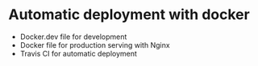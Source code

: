 # Automatic deployment with docker

- Docker.dev file for development
- Docker file for production serving with Nginx
- Travis CI for automatic deployment
